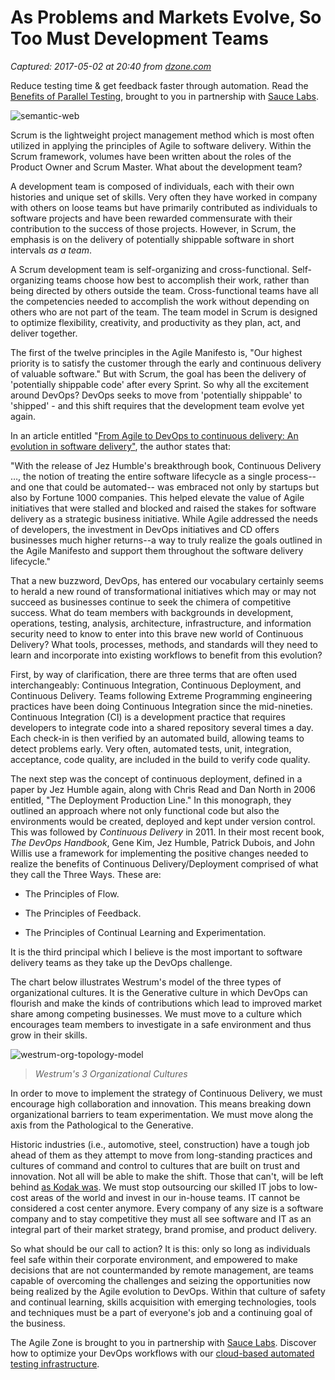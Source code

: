 # As Problems and Markets Evolve, So Too Must Development Teams

_Captured: 2017-05-02 at 20:40 from [dzone.com](https://dzone.com/articles/as-problems-and-markets-evolve-so-too-must-develop-1?oid=twitter&utm_content=bufferbe56d&utm_medium=social&utm_source=twitter.com&utm_campaign=buffer)_

Reduce testing time & get feedback faster through automation. Read the [Benefits of Parallel Testing](https://dzone.com/go?i=124039&u=http%3A%2F%2Finfo.saucelabs.com%2Fpaper-benefits-of-parallel-testing.html%3Futm_campaign%3Dparalleltestingwp%26utm_medium%3Dtextlink%26utm_source%3Ddzone-agile), brought to you in partnership with [Sauce Labs](https://dzone.com/go?i=124039&u=http%3A%2F%2Finfo.saucelabs.com%2Fpaper-benefits-of-parallel-testing.html%3Futm_campaign%3Dparalleltestingwp%26utm_medium%3Dtextlink%26utm_source%3Ddzone-agile).

![semantic-web](http://www.solutionsiq.com/wp-content/uploads/2016/11/Semantic-Web.jpg)

Scrum is the lightweight project management method which is most often utilized in applying the principles of Agile to software delivery. Within the Scrum framework, volumes have been written about the roles of the Product Owner and Scrum Master. What about the development team?

A development team is composed of individuals, each with their own histories and unique set of skills. Very often they have worked in company with others on loose teams but have primarily contributed as individuals to software projects and have been rewarded commensurate with their contribution to the success of those projects. However, in Scrum, the emphasis is on the delivery of potentially shippable software in short intervals _as a team_.

A Scrum development team is self-organizing and cross-functional. Self-organizing teams choose how best to accomplish their work, rather than being directed by others outside the team. Cross-functional teams have all the competencies needed to accomplish the work without depending on others who are not part of the team. The team model in Scrum is designed to optimize flexibility, creativity, and productivity as they plan, act, and deliver together.

The first of the twelve principles in the Agile Manifesto is, "Our highest priority is to satisfy the customer through the early and continuous delivery of valuable software." But with Scrum, the goal has been the delivery of 'potentially shippable code' after every Sprint. So why all the excitement around DevOps? DevOps seeks to move from 'potentially shippable' to 'shipped' - and this shift requires that the development team evolve yet again.

In an article entitled "[From Agile to DevOps to continuous delivery: An evolution in software delivery"](http://techbeacon.com/agile-devops-continuous-delivery-evolution-software-delivery), the author states that:

"With the release of Jez Humble's breakthrough book, Continuous Delivery …, the notion of treating the entire software lifecycle as a single process--and one that could be automated-- was embraced not only by startups but also by Fortune 1000 companies. This helped elevate the value of Agile initiatives that were stalled and blocked and raised the stakes for software delivery as a strategic business initiative. While Agile addressed the needs of developers, the investment in DevOps initiatives and CD offers businesses much higher returns--a way to truly realize the goals outlined in the Agile Manifesto and support them throughout the software delivery lifecycle."

That a new buzzword, DevOps, has entered our vocabulary certainly seems to herald a new round of transformational initiatives which may or may not succeed as businesses continue to seek the chimera of competitive success. What do team members with backgrounds in development, operations, testing, analysis, architecture, infrastructure, and information security need to know to enter into this brave new world of Continuous Delivery? What tools, processes, methods, and standards will they need to learn and incorporate into existing workflows to benefit from this evolution?

First, by way of clarification, there are three terms that are often used interchangeably: Continuous Integration, Continuous Deployment, and Continuous Delivery. Teams following Extreme Programming engineering practices have been doing Continuous Integration since the mid-nineties. Continuous Integration (CI) is a development practice that requires developers to integrate code into a shared repository several times a day. Each check-in is then verified by an automated build, allowing teams to detect problems early. Very often, automated tests, unit, integration, acceptance, code quality, are included in the build to verify code quality.

The next step was the concept of continuous deployment, defined in a paper by Jez Humble again, along with Chris Read and Dan North in 2006 entitled, "The Deployment Production Line." In this monograph, they outlined an approach where not only functional code but also the environments would be created, deployed and kept under version control. This was followed by _Continuous Delivery_ in 2011. In their most recent book, _The DevOps Handbook_, Gene Kim, Jez Humble, Patrick Dubois, and John Willis use a framework for implementing the positive changes needed to realize the benefits of Continuous Delivery/Deployment comprised of what they call the Three Ways. These are:

  * The Principles of Flow.

  * The Principles of Feedback.

  * The Principles of Continual Learning and Experimentation.

It is the third principal which I believe is the most important to software delivery teams as they take up the DevOps challenge.

The chart below illustrates Westrum's model of the three types of organizational cultures. It is the Generative culture in which DevOps can flourish and make the kinds of contributions which lead to improved market share among competing businesses. We must move to a culture which encourages team members to investigate in a safe environment and thus grow in their skills.

![westrum-org-topology-model](http://www.solutionsiq.com/wp-content/uploads/2016/11/Westrum-Org-Topology-Model.png)

> _Westrum's 3 Organizational Cultures_

In order to move to implement the strategy of Continuous Delivery, we must encourage high collaboration and innovation. This means breaking down organizational barriers to team experimentation. We must move along the axis from the Pathological to the Generative.

Historic industries (i.e., automotive, steel, construction) have a tough job ahead of them as they attempt to move from long-standing practices and cultures of command and control to cultures that are built on trust and innovation. Not all will be able to make the shift. Those that can't, will be left behind [as Kodak was](https://www.forbes.com/sites/johnkotter/2012/05/02/barriers-to-change-the-real-reason-behind-the-kodak-downfall/#5ac1fb5669ef). We must stop outsourcing our skilled IT jobs to low-cost areas of the world and invest in our in-house teams. IT cannot be considered a cost center anymore. Every company of any size is a software company and to stay competitive they must all see software and IT as an integral part of their market strategy, brand promise, and product delivery.

So what should be our call to action? It is this: only so long as individuals feel safe within their corporate environment, and empowered to make decisions that are not countermanded by remote management, are teams capable of overcoming the challenges and seizing the opportunities now being realized by the Agile evolution to DevOps. Within that culture of safety and continual learning, skills acquisition with emerging technologies, tools and techniques must be a part of everyone's job and a continuing goal of the business.

The Agile Zone is brought to you in partnership with [Sauce Labs](https://dzone.com/go?i=121022&u=http%3A%2F%2Finfo.saucelabs.com%2FHow-to-Get-the-Most-out-of-CICD-Workflow.html%3Futm_campaign%3Ddevops%2Bwp%26utm_medium%3Dtextlink%26utm_source%3Ddzone-agile). Discover how to optimize your DevOps workflows with our [cloud-based automated testing infrastructure](https://dzone.com/go?i=121022&u=http%3A%2F%2Finfo.saucelabs.com%2FHow-to-Get-the-Most-out-of-CICD-Workflow.html%3Futm_campaign%3Ddevops%2Bwp%26utm_medium%3Dtextlink%26utm_source%3Ddzone-agile).
